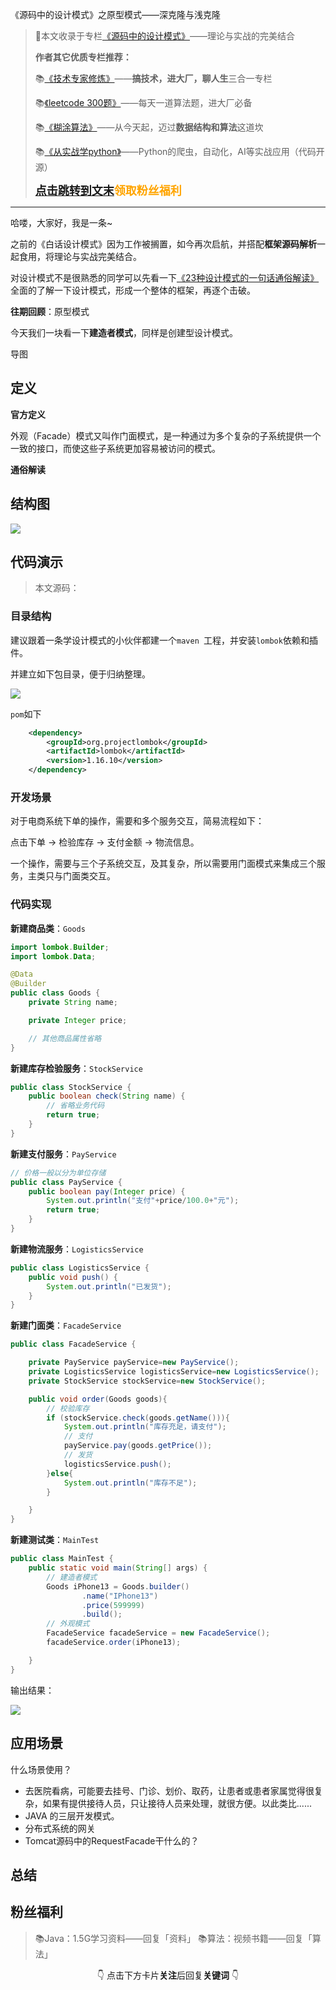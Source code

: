 《源码中的设计模式》之原型模式——深克隆与浅克隆

>🌲本文收录于专栏[《源码中的设计模式》](https://blog.csdn.net/skylibiao/category_11364358.html?spm=1001.2014.3001.5482)——理论与实战的完美结合
>
>**作者其它优质专栏推荐：**
>
>📚[《技术专家修炼》](https://blog.csdn.net/skylibiao/category_11116786.html?spm=1001.2014.3001.5482)——**搞技术，进大厂，聊人生**三合一专栏
>
>📚[《leetcode 300题》](https://blog.csdn.net/skylibiao/category_10867560.html?spm=1001.2014.3001.5482)——每天一道算法题，进大厂必备
>
>📚[《糊涂算法》](https://blog.csdn.net/skylibiao/category_11292502.html?spm=1001.2014.3001.5482)——从今天起，迈过**数据结构和算法**这道坎
>
>📚[《从实战学python》](https://blog.csdn.net/skylibiao/category_7934680.html?spm=1001.2014.3001.5482)——Python的爬虫，自动化，AI等实战应用（代码开源）
>
><font color=orange size=4><b>[点击跳转到文末](#jump99)领取粉丝福利</b></font>

----

哈喽，大家好，我是一条~

之前的《白话设计模式》因为工作被搁置，如今再次启航，并搭配**框架源码解析**一起食用，将理论与实战完美结合。

对设计模式不是很熟悉的同学可以先看一下[《23种设计模式的一句话通俗解读》](https://blog.csdn.net/skylibiao/article/details/117596850)全面的了解一下设计模式，形成一个整体的框架，再逐个击破。

**往期回顾**：原型模式

今天我们一块看一下**建造者模式**，同样是创建型设计模式。

导图



## 定义

**官方定义**

外观（Facade）模式又叫作门面模式，是一种通过为多个复杂的子系统提供一个一致的接口，而使这些子系统更加容易被访问的模式。

**通俗解读**





## 结构图

![](https://yitiaoit.oss-cn-beijing.aliyuncs.com/img/image-20220208182424654.png)

## 代码演示

>本文源码：

### 目录结构

建议跟着一条学设计模式的小伙伴都建一个`maven `工程，并安装`lombok`依赖和插件。

并建立如下包目录，便于归纳整理。

<img src="https://yitiaoit.oss-cn-beijing.aliyuncs.com/img/image-20210920205525607.png"  />

`pom`如下

```xml
    <dependency>
        <groupId>org.projectlombok</groupId>
        <artifactId>lombok</artifactId>
        <version>1.16.10</version>
    </dependency>

```

### 开发场景

对于电商系统下单的操作，需要和多个服务交互，简易流程如下：

点击下单 -> 检验库存 -> 支付金额 -> 物流信息。

一个操作，需要与三个子系统交互，及其复杂，所以需要用门面模式来集成三个服务，主类只与门面类交互。

### 代码实现

**新建商品类**：`Goods`

```java
import lombok.Builder;
import lombok.Data;

@Data
@Builder
public class Goods {
    private String name;

    private Integer price;

    // 其他商品属性省略
}
```

**新建库存检验服务**：`StockService`

```java
public class StockService {
    public boolean check(String name) {
        // 省略业务代码
        return true;
    }
}
```

**新建支付服务**：`PayService`

```java
// 价格一般以分为单位存储
public class PayService {
    public boolean pay(Integer price) {
        System.out.println("支付"+price/100.0+"元");
        return true;
    }
}
```

**新建物流服务**：`LogisticsService`

```java
public class LogisticsService {
    public void push() {
        System.out.println("已发货");
    }
}
```

**新建门面类**：`FacadeService`

```java
public class FacadeService {

    private PayService payService=new PayService();
    private LogisticsService logisticsService=new LogisticsService();
    private StockService stockService=new StockService();

    public void order(Goods goods){
        // 校验库存
        if (stockService.check(goods.getName())){
            System.out.println("库存充足，请支付");
            // 支付
            payService.pay(goods.getPrice());
            // 发货
            logisticsService.push();
        }else{
            System.out.println("库存不足");
        }

    }
}
```

**新建测试类**：`MainTest`

```java
public class MainTest {
    public static void main(String[] args) {
        // 建造者模式
        Goods iPhone13 = Goods.builder()
                .name("IPhone13")
                .price(599999)
                .build();
        // 外观模式
        FacadeService facadeService = new FacadeService();
        facadeService.order(iPhone13);

    }
}
```

输出结果：

![](https://yitiaoit.oss-cn-beijing.aliyuncs.com/img/image-20220208181922700.png)

## 应用场景

什么场景使用？

- 去医院看病，可能要去挂号、门诊、划价、取药，让患者或患者家属觉得很复杂，如果有提供接待人员，只让接待人员来处理，就很方便。以此类比......
- JAVA 的三层开发模式。
- 分布式系统的网关
- Tomcat源码中的RequestFacade干什么的？



## 总结



<span id=jump99></span>

## 粉丝福利

>📚Java：1.5G学习资料——回复「资料」
>📚算法：视频书籍——回复「算法」



<center>👇 点击下方卡片<b>关注</b>后回复<b>关键词</b> 👇</center>

